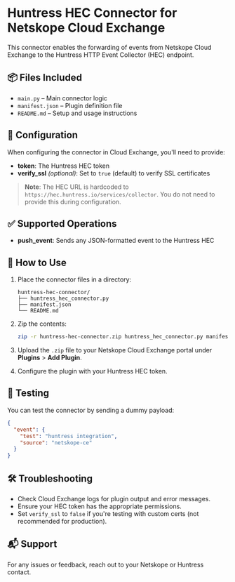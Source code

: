 # Huntress HEC Connector for Netskope Cloud Exchange

This connector enables the forwarding of events from Netskope Cloud Exchange to the Huntress HTTP Event Collector (HEC) endpoint.

## 📦 Files Included

- `main.py` – Main connector logic
- `manifest.json` – Plugin definition file
- `README.md` – Setup and usage instructions

## 🔧 Configuration

When configuring the connector in Cloud Exchange, you'll need to provide:

- **token**: The Huntress HEC token
- **verify_ssl** *(optional)*: Set to `true` (default) to verify SSL certificates

> **Note**: The HEC URL is hardcoded to `https://hec.huntress.io/services/collector`. You do not need to provide this during configuration.

## ✅ Supported Operations

- **push_event**: Sends any JSON-formatted event to the Huntress HEC

## 🚀 How to Use

1. Place the connector files in a directory:
   ```
   huntress-hec-connector/
   ├── huntress_hec_connector.py
   ├── manifest.json
   └── README.md
   ```

2. Zip the contents:
   ```bash
   zip -r huntress-hec-connector.zip huntress_hec_connector.py manifest.json README.md
   ```

3. Upload the `.zip` file to your Netskope Cloud Exchange portal under **Plugins** > **Add Plugin**.

4. Configure the plugin with your Huntress HEC token.

## 🧪 Testing

You can test the connector by sending a dummy payload:
```json
{
  "event": {
    "test": "huntress integration",
    "source": "netskope-ce"
  }
}
```

## 🛠 Troubleshooting

- Check Cloud Exchange logs for plugin output and error messages.
- Ensure your HEC token has the appropriate permissions.
- Set `verify_ssl` to `false` if you're testing with custom certs (not recommended for production).

## 📬 Support
For any issues or feedback, reach out to your Netskope or Huntress contact.
